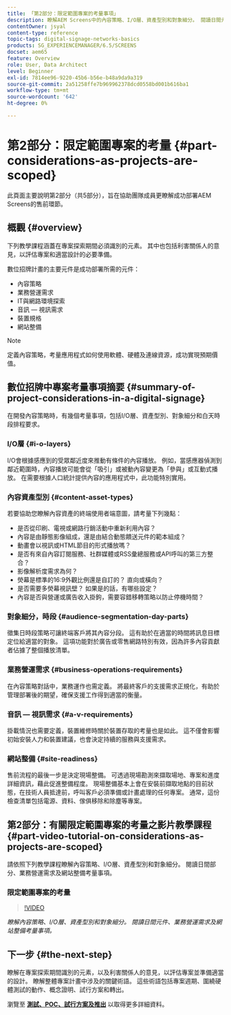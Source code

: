 ```yaml
---
title: 「第2部分：限定範圍專案的考量事項」
description: 瞭解AEM Screens中的內容策略、I/O層、資產型別和對象細分。 閱讀日間元件、業務營運需求及網站整備考量事項。
contentOwner: jsyal
content-type: reference
topic-tags: digital-signage-networks-basics
products: SG_EXPERIENCEMANAGER/6.5/SCREENS
docset: aem65
feature: Overview
role: User, Data Architect
level: Beginner
exl-id: 7814ee96-9220-45b6-b56e-b48a9da9a319
source-git-commit: 2a51258ffe7b969962378dcd0558bd001b616ba1
workflow-type: tm+mt
source-wordcount: '642'
ht-degree: 0%

---
```


# 第2部分：限定範圍專案的考量 {#part-considerations-as-projects-are-scoped}

此頁面主要說明第2部分（共5部分），旨在協助團隊成員更瞭解成功部署AEM Screens的售前環節。

## 概觀 {#overview}

下列教學課程涵蓋在專案探索期間必須識別的元素。 其中也包括利害關係人的意見，以評估專案和適當設計的必要準備。

數位招牌計畫的主要元件是成功部署所需的元件：

* 內容策略
* 業務營運需求
* IT與網路環境探索
* 音訊 — 視訊需求
* 裝置規格
* 網站整備

>[!NOTE]
>
>定義內容策略，考量應用程式如何使用軟體、硬體及連線資源，成功實現預期價值。

## 數位招牌中專案考量事項摘要 {#summary-of-project-considerations-in-a-digital-signage}

在開發內容策略時，有幾個考量事項，包括I/O層、資產型別、對象細分和白天時段排程要求。

### I/O層 {#i-o-layers}

I/O會根據感應到的受眾鄰近度來推動有條件的內容播放。 例如，當感應器偵測到鄰近範圍時，內容播放可能會從「吸引」或被動內容變更為「參與」或互動式播放。 在需要根據人口統計提供內容的應用程式中，此功能特別實用。

### 內容資產型別 {#content-asset-types}

若要協助您瞭解內容資產的終端使用者端意圖，請考量下列幾點：

* 是否從印刷、電視或網路行銷活動中重新利用內容？
* 內容是由靜態影像組成，還是由結合動態饋送元件的範本組成？
* 動畫會以視訊或HTML節目的形式播放嗎？
* 是否有來自內容訂閱服務、社群媒體或RSS彙總服務或API呼叫的第三方整合？
* 影像解析度需求為何？
* 熒幕是標準的16:9外觀比例還是自訂的？ 直向或橫向？
* 是否需要多熒幕視訊壁？ 如果是的話，有哪些設定？
* 內容是否與營運或廣告收入掛鉤，需要容錯移轉策略以防止停機時間？

### 對象細分，時段 {#audience-segmentation-day-parts}

徵集日時段策略可讓終端客戶將其內容分段。 這有助於在適當的時間將訊息目標定位給適當的對象。 這項功能對於廣告或零售網路特別有效，因為許多內容貢獻者佔據了整個播放清單。

### 業務營運需求 {#business-operations-requirements}

在內容策略對話中，業務運作也需定義。 將最終客戶的支援需求正規化，有助於管理部署後的期望，確保支援工作得到適當的衡量。

### 音訊 — 視訊需求 {#a-v-requirements}

掛載情況也需要定義，裝置維修時關於裝置存取的考量也是如此。 這不僅會影響初始安裝人力和裝置建議，也會決定持續的服務與支援需求。

### 網站整備 {#site-readiness}

售前流程的最後一步是決定現場整備。 可透過現場勘測來擷取場地、專案和進度詳細資訊，藉此促進整備程度。 現場整備基本上會在安裝前擷取地點的目前狀態，在技術人員抵達前，呼叫客戶必須準備或計畫處理的任何專案。 通常，這份檢查清單包括電源、資料、傢俱移除和除塵等專案。

## 第2部分：有關限定範圍專案的考量之影片教學課程 {#part-video-tutorial-on-considerations-as-projects-are-scoped}

請依照下列教學課程瞭解內容策略、I/O層、資產型別和對象細分。 閱讀日間部分、業務營運需求及網站整備考量事項。

### 限定範圍專案的考量

>[!VIDEO](https://video.tv.adobe.com/v/28380)

*瞭解內容策略、I/O層、資產型別和對象細分。 閱讀日間元件、業務營運需求及網站整備考量事項。*

## 下一步 {#the-next-step}

瞭解在專案探索期間識別的元素，以及利害關係人的意見，以評估專案並準備適當的設計。 瞭解整體專案計畫中涉及的關鍵術語。 這些術語包括專案週期、圍繞硬體測試的動作、概念證明、試行方案和轉出。

瀏覽至 **[測試、POC、試行方案及推出](testing-pocs-pilots-rollouts.md)** 以取得更多詳細資料。
